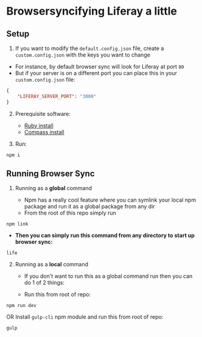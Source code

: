 # Browsersyncifying Liferay a little

## Setup

1.  If you want to modify the `default.config.json` file, create a `custom.config.json` with the keys you want to change

*   For instance, by default browser sync will look for Liferay at port `80`
*   But if your server is on a different port you can place this in your `custom.config.json` file:

```json
{
    "LIFERAY_SERVER_PORT": "3000"
}
```

2.  Prerequisite software:

    *   [Ruby install](https://www.ruby-lang.org/en/documentation/installation/)
    *   [Compass install](http://thesassway.com/beginner/getting-started-with-sass-and-compass)

3.  Run:

```
npm i
```

## Running Browser Sync

1.  Running as a **global** command

    *   Npm has a really cool feature where you can symlink your local npm package and run it as a global package from any dir
    *   From the root of this repo simply run

```
npm link
```

*   **Then you can simply run this command from any directory to start up browser sync:**

```
life
```

2.  Running as a **local** command

    *   If you don't want to run this as a global command run then you can do 1 of 2 things:

    *   Run this from root of repo:

```
npm run dev
```

OR Install `gulp-cli` npm module and run this from root of repo:

```
gulp
```
